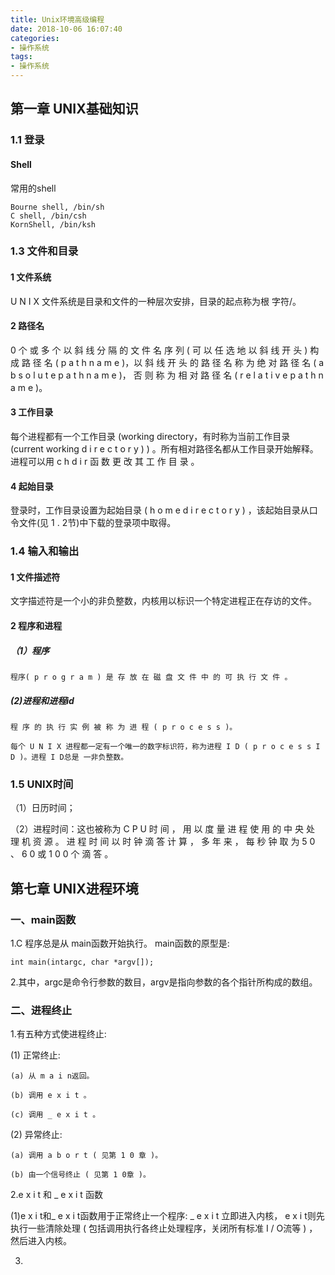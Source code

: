 ```yaml
---
title: Unix环境高级编程
date: 2018-10-06 16:07:40
categories:
- 操作系统
tags:
- 操作系统
---
```


## 第一章 UNIX基础知识

### 1.1 登录

#### Shell
常用的shell
```
Bourne shell, /bin/sh 
C shell, /bin/csh
KornShell, /bin/ksh
```


### 1.3 文件和目录

#### 1 文件系统

U N I X 文件系统是目录和文件的一种层次安排，目录的起点称为根 字符/。

#### 2 路径名

0 个 或 多 个 以 斜 线 分 隔 的 文 件 名 序 列 ( 可 以 任 选 地 以 斜 线 开 头 ) 构 成 路 径 名 ( p a t h n a m e )，以 斜 线 开 头 的 路 径 名 称 为 绝 对 路 径 名 ( a b s o l u t e p a t h n a m e )， 否 则 称 为 相 对 路 径 名 ( r e l a t i v e p a t h n a m e )。
<!-- more -->

#### 3 工作目录

每个进程都有一个工作目录 (working directory，有时称为当前工作目录 (current working d i r e c t o r y ) ) 。所有相对路径名都从工作目录开始解释。进程可以用 c h d i r 函 数 更 改 其 工 作 目 录 。 

#### 4 起始目录

登录时，工作目录设置为起始目录 ( h o m e d i r e c t o r y ) ，该起始目录从口令文件(见 1 . 2节)中下载的登录项中取得。

### 1.4 输入和输出

#### 1 文件描述符


文字描述符是一个小的非负整数，内核用以标识一个特定进程正在存访的文件。


#### 2 程序和进程

##### （1）程序
```
程序( p r o g r a m ) 是 存 放 在 磁 盘 文 件 中 的 可 执 行 文 件 。 
```
##### (2)进程和进程id

```
程 序 的 执 行 实 例 被 称 为 进 程 ( p r o c e s s )。
```

```
每个 U N I X 进程都一定有一个唯一的数字标识符，称为进程 I D ( p r o c e s s I D )。进程 I D总是 一非负整数。
```

### 1.5 UNIX时间

（1）日历时间；

（2）进程时间：这也被称为 C P U 时 间 ， 用 以 度 量 进 程 使 用 的 中 央 处 理 机 资 源 。 进 程 时 间 以 时 钟 滴 答 计 算 ， 多 年 来 ， 每 秒 钟 取 为 5 0 、 6 0 或 1 0 0 个 滴 答 。


## 第七章 UNIX进程环境

### 一、main函数

1.C 程序总是从 main函数开始执行。 main函数的原型是:
```
int main(intargc, char *argv[]);
```

2.其中，argc是命令行参数的数目，argv是指向参数的各个指针所构成的数组。              

### 二、进程终止

1.有五种方式使进程终止: 

(1) 正常终止:
```
(a) 从 m a i n返回。

(b) 调用 e x i t 。

(c) 调用 _ e x i t 。
```
(2) 异常终止:
```
(a) 调用 a b o r t ( 见第 1 0 章 )。

(b) 由一个信号终止 ( 见第 1 0章 )。
```

2.e x i t 和 _ e x i t 函数

(1)e x i t和_ e x i t函数用于正常终止一个程序: _ e x i t 立即进入内核， e x i t则先执行一些清除处理 ( 包括调用执行各终止处理程序，关闭所有标准 I / O流等 ) ，然后进入内核。

3.

